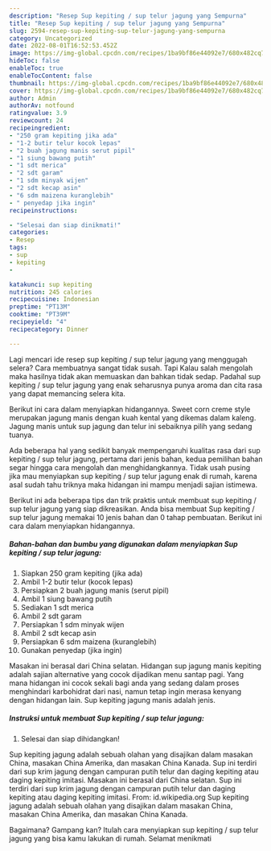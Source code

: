 ```yaml
---
description: "Resep Sup kepiting / sup telur jagung yang Sempurna"
title: "Resep Sup kepiting / sup telur jagung yang Sempurna"
slug: 2594-resep-sup-kepiting-sup-telur-jagung-yang-sempurna
category: Uncategorized
date: 2022-08-01T16:52:53.452Z
image: https://img-global.cpcdn.com/recipes/1ba9bf86e44092e7/680x482cq70/sup-kepiting-sup-telur-jagung-foto-resep-utama.jpg
hideToc: false
enableToc: true
enableTocContent: false
thumbnail: https://img-global.cpcdn.com/recipes/1ba9bf86e44092e7/680x482cq70/sup-kepiting-sup-telur-jagung-foto-resep-utama.jpg
cover: https://img-global.cpcdn.com/recipes/1ba9bf86e44092e7/680x482cq70/sup-kepiting-sup-telur-jagung-foto-resep-utama.jpg
author: Admin
authorAv: notfound
ratingvalue: 3.9
reviewcount: 24
recipeingredient:
- "250 gram kepiting jika ada"
- "1-2 butir telur kocok lepas"
- "2 buah jagung manis serut pipil"
- "1 siung bawang putih"
- "1 sdt merica"
- "2 sdt garam"
- "1 sdm minyak wijen"
- "2 sdt kecap asin"
- "6 sdm maizena kuranglebih"
- " penyedap jika ingin"
recipeinstructions:

- "Selesai dan siap dinikmati!"
categories:
- Resep
tags:
- sup
- kepiting
- 

katakunci: sup kepiting  
nutrition: 245 calories
recipecuisine: Indonesian
preptime: "PT13M"
cooktime: "PT39M"
recipeyield: "4"
recipecategory: Dinner

---
```



Lagi mencari ide resep sup kepiting / sup telur jagung yang menggugah selera? Cara membuatnya sangat tidak susah. Tapi Kalau salah mengolah maka hasilnya tidak akan memuaskan dan bahkan tidak sedap. Padahal sup kepiting / sup telur jagung yang enak seharusnya punya aroma dan cita rasa yang dapat memancing selera kita.


Berikut ini cara dalam menyiapkan hidangannya. Sweet corn creme style merupakan jagung manis dengan kuah kental yang dikemas dalam kaleng. Jagung manis untuk sup jagung dan telur ini sebaiknya pilih yang sedang tuanya.

Ada beberapa hal yang sedikit banyak mempengaruhi kualitas rasa dari sup kepiting / sup telur jagung, pertama dari jenis bahan, kedua pemilihan bahan segar hingga cara mengolah dan menghidangkannya. Tidak usah pusing jika mau menyiapkan sup kepiting / sup telur jagung enak di rumah, karena asal sudah tahu triknya maka hidangan ini mampu menjadi sajian istimewa.


Berikut ini ada beberapa tips dan trik praktis untuk membuat sup kepiting / sup telur jagung yang siap dikreasikan. Anda bisa membuat Sup kepiting / sup telur jagung memakai 10 jenis bahan dan 0 tahap pembuatan. Berikut ini cara dalam menyiapkan hidangannya.

<!--inarticleads1-->

##### Bahan-bahan dan bumbu yang digunakan dalam menyiapkan Sup kepiting / sup telur jagung:

1. Siapkan 250 gram kepiting (jika ada)
1. Ambil 1-2 butir telur (kocok lepas)
1. Persiapkan 2 buah jagung manis (serut pipil)
1. Ambil 1 siung bawang putih
1. Sediakan 1 sdt merica
1. Ambil 2 sdt garam
1. Persiapkan 1 sdm minyak wijen
1. Ambil 2 sdt kecap asin
1. Persiapkan 6 sdm maizena (kuranglebih)
1. Gunakan  penyedap (jika ingin)


Masakan ini berasal dari China selatan. Hidangan sup jagung manis kepiting adalah sajian alternative yang cocok dijadikan menu santap pagi. Yang mana hidangan ini cocok sekali bagi anda yang sedang dalam proses menghindari karbohidrat dari nasi, namun tetap ingin merasa kenyang dengan hidangan lain. Sup kepiting jagung manis adalah jenis. 

<!--inarticleads2-->

##### Instruksi untuk membuat Sup kepiting / sup telur jagung:


1. Selesai dan siap dihidangkan!

Sup kepiting jagung adalah sebuah olahan yang disajikan dalam masakan China, masakan China Amerika, dan masakan China Kanada. Sup ini terdiri dari sup krim jagung dengan campuran putih telur dan daging kepiting atau daging kepiting imitasi. Masakan ini berasal dari China selatan. Sup ini terdiri dari sup krim jagung dengan campuran putih telur dan daging kepiting atau daging kepiting imitasi. From: id.wikipedia.org Sup kepiting jagung adalah sebuah olahan yang disajikan dalam masakan China, masakan China Amerika, dan masakan China Kanada. 

Bagaimana? Gampang kan? Itulah cara menyiapkan sup kepiting / sup telur jagung yang bisa kamu lakukan di rumah. Selamat menikmati
